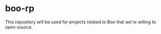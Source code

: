 # boo-rp
This repository will be used for projects related to Boo that we're willing to open-source.
